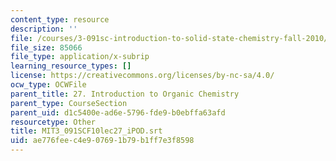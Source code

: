```yaml
---
content_type: resource
description: ''
file: /courses/3-091sc-introduction-to-solid-state-chemistry-fall-2010/ae776feec4e907691b79b1ff7e3f8598_MIT3_091SCF10lec27_iPOD.srt
file_size: 85066
file_type: application/x-subrip
learning_resource_types: []
license: https://creativecommons.org/licenses/by-nc-sa/4.0/
ocw_type: OCWFile
parent_title: 27. Introduction to Organic Chemistry
parent_type: CourseSection
parent_uid: d1c5400e-ad6e-5796-fde9-b0ebffa63afd
resourcetype: Other
title: MIT3_091SCF10lec27_iPOD.srt
uid: ae776fee-c4e9-0769-1b79-b1ff7e3f8598
---
```

